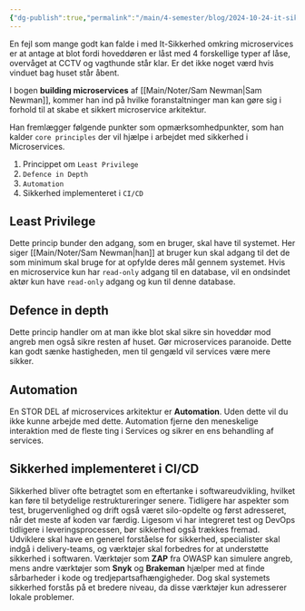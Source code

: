 ```yaml
---
{"dg-publish":true,"permalink":"/main/4-semester/blog/2024-10-24-it-sikkerhed/","created":"2024-10-24T09:12:56.365+02:00"}
---
```



En fejl som mange godt kan falde i med It-Sikkerhed omkring microservices er at antage at blot fordi hoveddøren er låst med 4 forskellige typer af låse, overvåget at CCTV og vagthunde står klar. 
Er det ikke noget værd hvis vinduet bag huset står åbent.

I bogen **building microservices** af [[Main/Noter/Sam Newman\|Sam Newman]], kommer han ind på hvilke foranstaltninger man kan gøre sig i forhold til at skabe et sikkert microservice arkitektur.

Han fremlægger  følgende punkter som opmærksomhedpunkter, som han kalder `core principles` der vil hjælpe i arbejdet med sikkerhed i Microservices.

1. Princippet om `Least Privilege`
2. `Defence in Depth`
3. `Automation`
4. Sikkerhed implementeret i `CI/CD`

## Least Privilege
Dette princip bunder den adgang, som en bruger, skal have til systemet. Her siger [[Main/Noter/Sam Newman\|han]] at bruger kun skal adgang til det de som minimum skal bruge for at opfylde deres mål gennem systemet.
Hvis en microservice kun har `read-only` adgang til en database, vil en ondsindet aktør kun have `read-only` adgang og kun til denne database.

## Defence in depth
Dette princip handler om at man ikke blot skal sikre sin hoveddør mod angreb men også sikre resten af huset.
Gør microservices paranoide. Dette kan godt sænke hastigheden, men til gengæld vil services være mere sikker.

## Automation
En STOR DEL af microservices arkitektur er **Automation**. Uden dette vil du ikke kunne arbejde med dette. 
Automation fjerne den meneskelige interaktion med de fleste ting i Services og sikrer en ens behandling af services.

## Sikkerhed implementeret i CI/CD

Sikkerhed bliver ofte betragtet som en eftertanke i softwareudvikling, hvilket kan føre til betydelige restruktureringer senere. Tidligere har aspekter som test, brugervenlighed og drift også været silo-opdelte og først adresseret, når det meste af koden var færdig. Ligesom vi har integreret test og DevOps tidligere i leveringsprocessen, bør sikkerhed også trækkes fremad. 
Udviklere skal have en generel forståelse for sikkerhed, specialister skal indgå i delivery-teams, og værktøjer skal forbedres for at understøtte sikkerhed i softwaren. 
Værktøjer som **ZAP** fra OWASP kan simulere angreb, mens andre værktøjer som **Snyk** og **Brakeman** hjælper med at finde sårbarheder i kode og tredjepartsafhængigheder. Dog skal systemets sikkerhed forstås på et bredere niveau, da disse værktøjer kun adresserer lokale problemer.